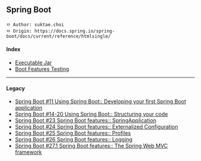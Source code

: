 ## Spring Boot
```
ㅁ Author: suktae.choi
ㅁ Origin: https://docs.spring.io/spring-boot/docs/current/reference/htmlsingle/
```
#### Index

- [Executable Jar](executable-jar)
- [Boot Features Testing](boot-features-testing)

***

#### Legacy

 - [Spring Boot #11 Using Spring Boot:: Developing your first Spring Boot application](https://github.com/agongi/study/tree/master/spring-boot/%2311)
 - [Spring Boot #14-20 Using Spring Boot:: Structuring your code](https://github.com/agongi/study/tree/master/spring-boot/%2314-20)
 - [Spring Boot #23 Spring Boot features:: SpringApplication](https://github.com/agongi/study/tree/master/spring-boot/%2323)
 - [Spring Boot #24 Spring Boot features:: Externalized Configuration](https://github.com/agongi/study/tree/master/spring-boot/%2324)
 - [Spring Boot #25 Spring Boot features:: Profiles](https://github.com/agongi/study/tree/master/spring-boot/%2325)
 - [Spring Boot #26 Spring Boot features:: Logging](https://github.com/agongi/study/tree/master/spring-boot/%2326)
 - [Spring Boot #27.1 Spring Boot features:: The Spring Web MVC framework](https://github.com/agongi/study/tree/master/spring-boot/%2327.1)

